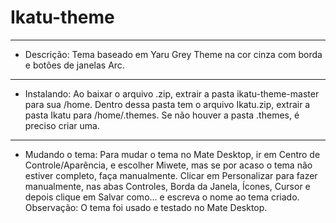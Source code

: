 # Ikatu-theme
_____
* Descrição: Tema baseado em Yaru Grey Theme na cor cinza com borda e botões de janelas Arc.
_____
* Instalando: Ao baixar o arquivo .zip, extrair a pasta ikatu-theme-master para sua /home. Dentro dessa pasta tem o arquivo Ikatu.zip, extrair a pasta Ikatu para /home/.themes. Se não houver a pasta .themes, é preciso criar uma.
_____
* Mudando o tema: Para mudar o tema no Mate Desktop, ir em Centro de Controle/Aparência, e escolher Miwete, mas se por acaso o tema não estiver completo, faça manualmente. Clicar em Personalizar para fazer manualmente, nas abas Controles, Borda da Janela, Ícones, Cursor e depois clique em Salvar como... e escreva o nome ao tema criado.
Observação: O tema foi usado e testado no Mate Desktop.
